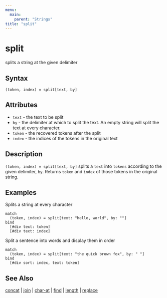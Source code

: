 ```yaml
---
menu:
  main:
    parent: "Strings"
title: "split"
---
```


# split

splits a string at the given delimiter 

## Syntax

```eve
(token, index) = split[text, by]
```

## Attributes

- `text` - the text to be split 
- `by` - the delimiter at which to split the text. An empty string will split the text at every character.
- `token` - the recovered tokens after the split
- `index` - the indices of the tokens in the original text  

## Description

`(token, index) = split[text, by]` splits a `text` into `tokens` according to the given delimiter, `by`. Returns `token` and `index` of those tokens in the original string.

## Examples

Splits a string at every character

```eve
match
  (token, index) = split[text: "hello, world", by: ""]
bind
  [#div text: token]
  [#div text: index]
```

Split a sentence into words and display them in order

```eve
match
  (token, index) = split[text: "the quick brown fox", by: " "]
bind
  [#div sort: index, text: token]
```

## See Also

[concat](../concat) | [join](../join) | [char-at](../char-at) | [find](../find) | [length](../length) | [replace](../replace)